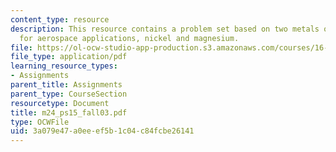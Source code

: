 ```yaml
---
content_type: resource
description: This resource contains a problem set based on two metals of interest
  for aerospace applications, nickel and magnesium.
file: https://ol-ocw-studio-app-production.s3.amazonaws.com/courses/16-01-unified-engineering-i-ii-iii-iv-fall-2005-spring-2006/3a079e47a0eeef5b1c04c84fcbe26141_m24_ps15_fall03.pdf
file_type: application/pdf
learning_resource_types:
- Assignments
parent_title: Assignments
parent_type: CourseSection
resourcetype: Document
title: m24_ps15_fall03.pdf
type: OCWFile
uid: 3a079e47-a0ee-ef5b-1c04-c84fcbe26141
---
```

